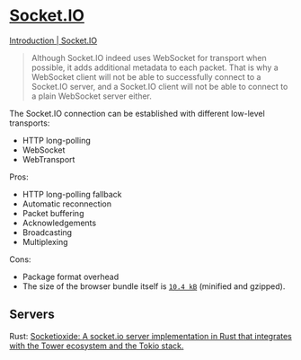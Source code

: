# [Socket.IO](https://socket.io/)
[Introduction | Socket.IO](https://socket.io/docs/v4/)

> Although Socket.IO indeed uses WebSocket for transport when possible, it adds additional metadata to each packet. That is why a WebSocket client will not be able to successfully connect to a Socket.IO server, and a Socket.IO client will not be able to connect to a plain WebSocket server either.

The Socket.IO connection can be established with different low-level transports:
- HTTP long-polling
- WebSocket
- WebTransport

Pros:
- HTTP long-polling fallback
- Automatic reconnection
- Packet buffering
- Acknowledgements
- Broadcasting
- Multiplexing

Cons:
- Package format overhead
- The size of the browser bundle itself is [`10.4 kB`](https://bundlephobia.com/package/socket.io-client) (minified and gzipped).

## Servers
Rust: [Socketioxide: A socket.io server implementation in Rust that integrates with the Tower ecosystem and the Tokio stack.](https://github.com/Totodore/socketioxide)